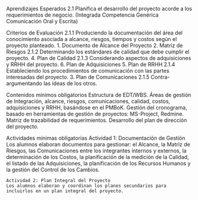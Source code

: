 Aprendizajes Esperados
    2.1 Planifica el desarrollo del proyecto acorde a los requerimientos de negocio. (Integrada Competencia Genérica Comunicación Oral y Escrita)

Criterios de Evaluación	
    2.1.1 Produciendo la documentación del área del conocimiento asociada a alcance, riesgos, tiempos y costos según el proyecto planteado.
        1. Documento de Alcance del Proyecto
        2. Matriz de Riesgos
    2.1.2 Determinando los estándares de calidad que debe cumplir el proyecto.
        4. Plan de Calidad
    2.1.3 Considerando aspectos de adquisiciones y RRHH del proyecto.
        6. Plan de Adquisiciones
        5. Plan de RRHH
    2.1.4 Estableciendo los procedimientos de comunicación con las partes interesadas del proyecto.
        3. Plan de Comunicaciones
    2.1.5 Contra-argumentando las ideas de los otros.

Contenidos mínimos obligatorios
    Estructura de EDT/WBS.
    Áreas de gestión de Integración, alcance, riesgos, comunicaciones, calidad, costos, adquisiciones y RRHH, basándose en el PMBoK.
    Gestión del cronograma, basado en herramientas de gestión de proyectos: MS-Project, Redmine.
    Matriz de trazabilidad de requerimientos.
    Desarrollo del plan de dirección del proyecto.

Actividades mínimas obligatorias
    Actividad 1: Documentación de Gestión
    Los alumnos elaboran documentos para gestionar: el Alcance, la Matriz de Riesgos, las Comunicaciones entre los integrantes internos y externos, la determinación de los Costos, la planificación de la medición de la Calidad, el listado de las Adquisiciones, la planificación de los Recursos Humanos y la gestión del Control de los Cambios.

    Actividad 2: Plan Integral del Proyecto
    Los alumnos elaboran y coordinan los planes secundarios para incluirlos en un plan integral del proyecto.
